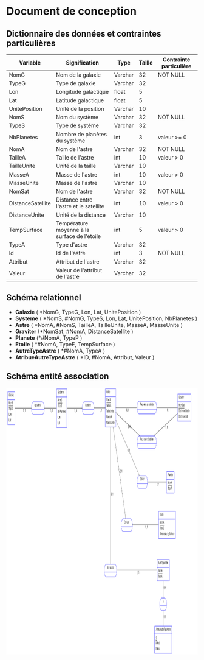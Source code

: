 # Document de conception

## Dictionnaire des données et contraintes particulières

| **Variable**      | **Signification**                            | **Type** | **Taille** | **Contrainte particulière** |
| ----------------- | -------------------------------------------- | -------- | ---------- | --------------------------- |
| NomG              | Nom de la galaxie                            | Varchar  | 32         | NOT NULL                    |
| TypeG             | Type de galaxie                              | Varchar  | 32         |                             |
| Lon               | Longitude galactique                         | float    | 5          |                             |
| Lat               | Latitude galactique                          | float    | 5          |                             |
| UnitePosition     | Unité de la position                         | Varchar  | 10         |                             |
| NomS              | Nom du système                               | Varchar  | 32         | NOT NULL                    |
| TypeS             | Type de système                              | Varchar  | 32         |                             |
| NbPlanetes        | Nombre de planètes du système                | int      | 3          | valeur >= 0                 |
| NomA              | Nom de l'astre                               | Varchar  | 32         | NOT NULL                    |
| TailleA           | Taille de l'astre                            | int      | 10         | valeur > 0                  |
| TailleUnite       | Unité de la taille                           | Varchar  | 10         |                             |
| MasseA            | Masse de l'astre                             | int      | 10         | valeur > 0                  |
| MasseUnite        | Masse de l'astre                             | Varchar  | 10         |                             |
| NomSat            | Nom de l'astre                               | Varchar  | 32         | NOT NULL                    |
| DistanceSatellite | Distance entre l'astre et le satellite       | int      | 10         | valeur > 0                  |
| DistanceUnite     | Unité de la distance                         | Varchar  | 10         |                             |
| TempSurface       | Température moyenne à la surface de l'étoile | int      | 5          | valeur > 0                  |
| TypeA             | Type d'astre                                 | Varchar  | 32         |                             |
| Id                | Id de l'astre                                | int      | 3          | NOT NULL                    |
| Attribut          | Attribut de l'astre                          | Varchar  | 32         |                             |
| Valeur            | Valeur de l'attribut de l'astre              | Varchar  | 32         |                             |

## Schéma relationnel

- **Galaxie** ( *NomG, TypeG, Lon, Lat, UnitePosition )
- **Systeme** ( *NomS, #NomG, TypeS, Lon, Lat, UnitePosition, NbPlanetes )
- **Astre** ( *NomA, #NomS, TailleA, TailleUnite, MasseA, MasseUnite )
- **Graviter** (*NomSat, #NomA, DistanceSatellite )
- **Planete** (*#NomA, TypeP )
- **Etoile** ( *#NomA, TypeE, TempSurface )
- **AutreTypeAstre** ( *#NomA, TypeA )
- **AtribueAutreTypeAstre** ( *ID, #NomA, Attribut, Valeur )

## Schéma entité association

<img align="center" width="1000" height="700" src="resources\images\CDC\bdd.png">
